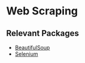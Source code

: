 # Web Scraping

## Relevant Packages
* [BeautifulSoup](https://www.crummy.com/software/BeautifulSoup/)
* [Selenium](https://www.seleniumhq.org/projects/webdriver/)
